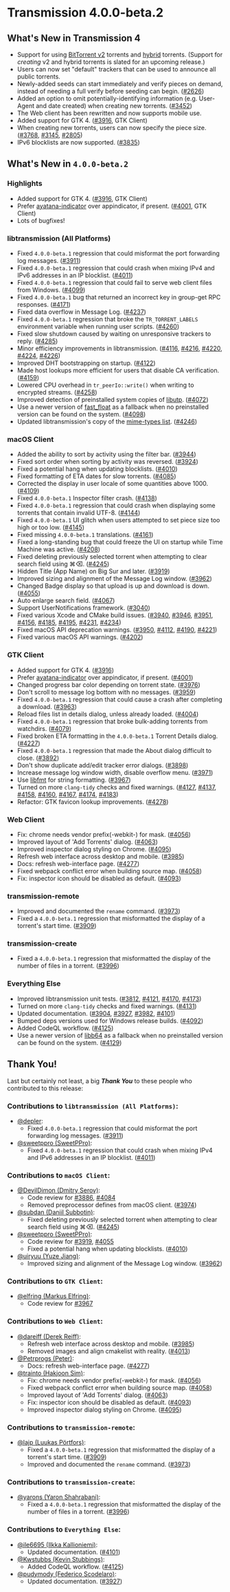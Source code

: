 # Transmission 4.0.0-beta.2

## What's New in Transmission 4

* Support for using [BitTorrent v2](http://bittorrent.org/beps/bep_0052.html) torrents and [hybrid](http://bittorrent.org/beps/bep_0052.html#upgrade-path) torrents. (Support for _creating_ v2 and hybrid torrents is slated for an upcoming release.)
* Users can now set "default" trackers that can be used to announce all public torrents.
* Newly-added seeds can start immediately and verify pieces on demand, instead of needing a full verify before seeding can begin. ([#2626](https://github.com/transmission/transmission/pull/2626))
* Added an option to omit potentially-identifying information (e.g. User-Agent and date created) when creating new torrents. ([#3452](https://github.com/transmission/transmission/pull/3452))
* The Web client has been rewritten and now supports mobile use.
* Added support for GTK 4. ([#3916](https://github.com/transmission/transmission/pull/3916), GTK Client)
* When creating new torrents, users can now specify the piece size. ([#3768](https://github.com/transmission/transmission/pull/3768), [#3145](https://github.com/transmission/transmission/pull/3145), [#2805](https://github.com/transmission/transmission/pull/2805))
* IPv6 blocklists are now supported. ([#3835](https://github.com/transmission/transmission/pull/3835))

## What's New in `4.0.0-beta.2`

### Highlights

* Added support for GTK 4. ([#3916](https://github.com/transmission/transmission/pull/3916), GTK Client)
* Prefer [ayatana-indicator](https://github.com/AyatanaIndicators/ayatana-indicator-application) over appindicator, if present. ([#4001](https://github.com/transmission/transmission/pull/4001), GTK Client)
* Lots of bugfixes!

### libtransmission (All Platforms)

* Fixed `4.0.0-beta.1` regression that could misformat the port forwarding log messages. ([#3911](https://github.com/transmission/transmission/pull/3911))
* Fixed `4.0.0-beta.1` regression that could crash when mixing IPv4 and IPv6 addresses in an IP blocklist. ([#4011](https://github.com/transmission/transmission/pull/4011))
* Fixed `4.0.0-beta.1` regression that could fail to serve web client files from Windows. ([#4099](https://github.com/transmission/transmission/pull/4099))
* Fixed `4.0.0-beta.1` bug that returned an incorrect key in group-get RPC responses. ([#4171](https://github.com/transmission/transmission/pull/4171))
* Fixed data overflow in Message Log. ([#4237](https://github.com/transmission/transmission/pull/4237))
* Fixed `4.0.0-beta.1` regression that broke the `TR_TORRENT_LABELS` environment variable when running user scripts. ([#4260](https://github.com/transmission/transmission/pull/4260))
* Fixed slow shutdown caused by waiting on unresponsive trackers to reply. ([#4285](https://github.com/transmission/transmission/pull/4285))
* Minor efficiency improvements in libtransmission. ([#4116](https://github.com/transmission/transmission/pull/4116), [#4216](https://github.com/transmission/transmission/pull/4216), [#4220](https://github.com/transmission/transmission/pull/4220), [#4224](https://github.com/transmission/transmission/pull/4224), [#4226](https://github.com/transmission/transmission/pull/4226))
* Improved DHT bootstrapping on startup. ([#4122](https://github.com/transmission/transmission/pull/4122))
* Made host lookups more efficient for users that disable CA verification. ([#4159](https://github.com/transmission/transmission/pull/4159))
* Lowered CPU overhead in `tr_peerIo::write()` when writing to encrypted streams. ([#4258](https://github.com/transmission/transmission/pull/4258))
* Improved detection of preinstalled system copies of [libutp](https://github.com/bittorrent/libutp). ([#4072](https://github.com/transmission/transmission/pull/4072))
* Use a newer version of [fast_float](https://github.com/fastfloat/fast_float) as a fallback when no preinstalled version can be found on the system. ([#4098](https://github.com/transmission/transmission/pull/4098))
* Updated libtransmission's copy of the [mime-types list](https://github.com/jshttp/mime-db). ([#4246](https://github.com/transmission/transmission/pull/4246))

### macOS Client

* Added the ability to sort by activity using the filter bar. ([#3944](https://github.com/transmission/transmission/pull/3944))
* Fixed sort order when sorting by activity was reversed. ([#3924](https://github.com/transmission/transmission/pull/3924))
* Fixed a potential hang when updating blocklists. ([#4010](https://github.com/transmission/transmission/pull/4010))
* Fixed formatting of ETA dates for slow torrents. ([#4085](https://github.com/transmission/transmission/pull/4085))
* Corrected the display in user locale of some quantities above 1000. ([#4109](https://github.com/transmission/transmission/pull/4109))
* Fixed `4.0.0-beta.1` Inspector filter crash. ([#4138](https://github.com/transmission/transmission/pull/4138))
* Fixed `4.0.0-beta.1` regression that could crash when displaying some torrents that contain invalid UTF-8. ([#4144](https://github.com/transmission/transmission/pull/4144))
* Fixed `4.0.0-beta.1` UI glitch when users attempted to set piece size too high or too low. ([#4145](https://github.com/transmission/transmission/pull/4145))
* Fixed missing `4.0.0-beta.1` translations. ([#4161](https://github.com/transmission/transmission/pull/4161))
* Fixed a long-standing bug that could freeze the UI on startup while Time Machine was active. ([#4208](https://github.com/transmission/transmission/pull/4208))
* Fixed deleting previously selected torrent when attempting to clear search field using ⌘⌫. ([#4245](https://github.com/transmission/transmission/pull/4245))
* Hidden Title (App Name) on Big Sur and later. ([#3919](https://github.com/transmission/transmission/pull/3919))
* Improved sizing and alignment of the Message Log window. ([#3962](https://github.com/transmission/transmission/pull/3962))
* Changed Badge display so that upload is up and download is down. ([#4055](https://github.com/transmission/transmission/pull/4055))
* Auto enlarge search field. ([#4067](https://github.com/transmission/transmission/pull/4067))
* Support UserNotifications framework. ([#3040](https://github.com/transmission/transmission/pull/3040))
* Fixed various Xcode and CMake build issues. ([#3940](https://github.com/transmission/transmission/pull/3940), [#3946](https://github.com/transmission/transmission/pull/3946), [#3951](https://github.com/transmission/transmission/pull/3951), [#4156](https://github.com/transmission/transmission/pull/4156), [#4185](https://github.com/transmission/transmission/pull/4185), [#4195](https://github.com/transmission/transmission/pull/4195), [#4231](https://github.com/transmission/transmission/pull/4231), [#4234](https://github.com/transmission/transmission/pull/4234))
* Fixed macOS API deprecation warnings. ([#3950](https://github.com/transmission/transmission/pull/3950), [#4112](https://github.com/transmission/transmission/pull/4112), [#4190](https://github.com/transmission/transmission/pull/4190), [#4221](https://github.com/transmission/transmission/pull/4221))
* Fixed various macOS API warnings. ([#4202](https://github.com/transmission/transmission/pull/4202))

### GTK Client

* Added support for GTK 4. ([#3916](https://github.com/transmission/transmission/pull/3916))
* Prefer [ayatana-indicator](https://github.com/AyatanaIndicators/ayatana-indicator-application) over appindicator, if present. ([#4001](https://github.com/transmission/transmission/pull/4001))
* Changed progress bar color depending on torrent state. ([#3976](https://github.com/transmission/transmission/pull/3976))
* Don't scroll to message log bottom with no messages. ([#3959](https://github.com/transmission/transmission/pull/3959))
* Fixed `4.0.0-beta.1` regression that could cause a crash after completing a download. ([#3963](https://github.com/transmission/transmission/pull/3963))
* Reload files list in details dialog, unless already loaded. ([#4004](https://github.com/transmission/transmission/pull/4004))
* Fixed `4.0.0-beta.1` regression that broke bulk-adding torrents from watchdirs. ([#4079](https://github.com/transmission/transmission/pull/4079))
* Fixed broken ETA formatting in the `4.0.0-beta.1` Torrent Details dialog. ([#4227](https://github.com/transmission/transmission/pull/4227))
* Fixed `4.0.0-beta.1` regression that made the About dialog difficult to close. ([#3892](https://github.com/transmission/transmission/pull/3892))
* Don't show duplicate add/edit tracker error dialogs. ([#3898](https://github.com/transmission/transmission/pull/3898))
* Increase message log window width, disable overflow menu. ([#3971](https://github.com/transmission/transmission/pull/3971))
* Use [libfmt](https://github.com/fmtlib/fmt) for string formatting. ([#3967](https://github.com/transmission/transmission/pull/3967))
* Turned on more `clang-tidy` checks and fixed warnings. ([#4127](https://github.com/transmission/transmission/pull/4127), [#4137](https://github.com/transmission/transmission/pull/4137), [#4158](https://github.com/transmission/transmission/pull/4158), [#4160](https://github.com/transmission/transmission/pull/4160), [#4167](https://github.com/transmission/transmission/pull/4167), [#4174](https://github.com/transmission/transmission/pull/4174), [#4183](https://github.com/transmission/transmission/pull/4183))
* Refactor: GTK favicon lookup improvements. ([#4278](https://github.com/transmission/transmission/pull/4278))

### Web Client

* Fix: chrome needs vendor prefix(-webkit-) for mask. ([#4056](https://github.com/transmission/transmission/pull/4056))
* Improved layout of 'Add Torrents' dialog. ([#4063](https://github.com/transmission/transmission/pull/4063))
* Improved inspector dialog styling on Chrome. ([#4095](https://github.com/transmission/transmission/pull/4095))
* Refresh web interface across desktop and mobile. ([#3985](https://github.com/transmission/transmission/pull/3985))
* Docs: refresh web-interface page. ([#4277](https://github.com/transmission/transmission/pull/4277))
* Fixed webpack conflict error when building source map. ([#4058](https://github.com/transmission/transmission/pull/4058))
* Fix: inspector icon should be disabled as default. ([#4093](https://github.com/transmission/transmission/pull/4093))

### transmission-remote

* Improved and documented the `rename` command. ([#3973](https://github.com/transmission/transmission/pull/3973))
* Fixed a `4.0.0-beta.1` regression that misformatted the display of a torrent's start time. ([#3909](https://github.com/transmission/transmission/pull/3909))

### transmission-create

* Fixed a `4.0.0-beta.1` regression that misformatted the display of the number of files in a torrent. ([#3996](https://github.com/transmission/transmission/pull/3996))

### Everything Else

* Improved libtransmission unit tests. ([#3812](https://github.com/transmission/transmission/pull/3812), [#4121](https://github.com/transmission/transmission/pull/4121), [#4170](https://github.com/transmission/transmission/pull/4170), [#4173](https://github.com/transmission/transmission/pull/4173))
* Turned on more `clang-tidy` checks and fixed warnings. ([#4131](https://github.com/transmission/transmission/pull/4131))
* Updated documentation. ([#3904](https://github.com/transmission/transmission/pull/3904), [#3927](https://github.com/transmission/transmission/pull/3927), [#3982](https://github.com/transmission/transmission/pull/3982), [#4101](https://github.com/transmission/transmission/pull/4101))
* Bumped deps versions used for Windows release builds. ([#4092](https://github.com/transmission/transmission/pull/4092))
* Added CodeQL workflow. ([#4125](https://github.com/transmission/transmission/pull/4125))
* Use a newer version of [libb64](https://github.com/transmission/libb64) as a fallback when no preinstalled version can be found on the system. ([#4129](https://github.com/transmission/transmission/pull/4129))

## Thank You!

Last but certainly not least, a big ***Thank You*** to these people who contributed to this release:

### Contributions to `libtransmission (All Platforms)`:

* [@depler](https://github.com/depler):
  * Fixed `4.0.0-beta.1` regression that could misformat the port forwarding log messages. ([#3911](https://github.com/transmission/transmission/pull/3911))
* [@sweetppro (SweetPPro)](https://github.com/sweetppro):
  * Fixed `4.0.0-beta.1` regression that could crash when mixing IPv4 and IPv6 addresses in an IP blocklist. ([#4011](https://github.com/transmission/transmission/pull/4011))

### Contributions to `macOS Client`:

* [@DevilDimon (Dmitry Serov)](https://github.com/DevilDimon):
  * Code review for [#3886](https://github.com/transmission/transmission/pull/3886), [#4084](https://github.com/transmission/transmission/pull/4084)
  * Removed preprocessor defines from macOS client. ([#3974](https://github.com/transmission/transmission/pull/3974))
* [@subdan (Daniil Subbotin)](https://github.com/subdan):
  * Fixed deleting previously selected torrent when attempting to clear search field using ⌘⌫. ([#4245](https://github.com/transmission/transmission/pull/4245))
* [@sweetppro (SweetPPro)](https://github.com/sweetppro):
  * Code review for [#3919](https://github.com/transmission/transmission/pull/3919), [#4055](https://github.com/transmission/transmission/pull/4055)
  * Fixed a potential hang when updating blocklists. ([#4010](https://github.com/transmission/transmission/pull/4010))
* [@uiryuu (Yuze Jiang)](https://github.com/uiryuu):
  * Improved sizing and alignment of the Message Log window. ([#3962](https://github.com/transmission/transmission/pull/3962))

### Contributions to `GTK Client`:

* [@elfring (Markus Elfring)](https://github.com/elfring):
  * Code review for [#3967](https://github.com/transmission/transmission/pull/3967)

### Contributions to `Web Client`:

* [@dareiff (Derek Reiff)](https://github.com/dareiff):
  * Refresh web interface across desktop and mobile. ([#3985](https://github.com/transmission/transmission/pull/3985))
  * Removed images and align cmakelist with reality. ([#4013](https://github.com/transmission/transmission/pull/4013))
* [@Petrprogs (Peter)](https://github.com/Petrprogs):
  * Docs: refresh web-interface page. ([#4277](https://github.com/transmission/transmission/pull/4277))
* [@trainto (Hakjoon Sim)](https://github.com/trainto):
  * Fix: chrome needs vendor prefix(-webkit-) for mask. ([#4056](https://github.com/transmission/transmission/pull/4056))
  * Fixed webpack conflict error when building source map. ([#4058](https://github.com/transmission/transmission/pull/4058))
  * Improved layout of 'Add Torrents' dialog. ([#4063](https://github.com/transmission/transmission/pull/4063))
  * Fix: inspector icon should be disabled as default. ([#4093](https://github.com/transmission/transmission/pull/4093))
  * Improved inspector dialog styling on Chrome. ([#4095](https://github.com/transmission/transmission/pull/4095))

### Contributions to `transmission-remote`:

* [@lajp (Luukas Pörtfors)](https://github.com/lajp):
  * Fixed a `4.0.0-beta.1` regression that misformatted the display of a torrent's start time. ([#3909](https://github.com/transmission/transmission/pull/3909))
  * Improved and documented the `rename` command. ([#3973](https://github.com/transmission/transmission/pull/3973))

### Contributions to `transmission-create`:

* [@yarons (Yaron Shahrabani)](https://github.com/yarons):
  * Fixed a `4.0.0-beta.1` regression that misformatted the display of the number of files in a torrent. ([#3996](https://github.com/transmission/transmission/pull/3996))

### Contributions to `Everything Else`:

* [@ile6695 (Ilkka Kallioniemi)](https://github.com/ile6695):
  * Updated documentation. ([#4101](https://github.com/transmission/transmission/pull/4101))
* [@Kwstubbs (Kevin Stubbings)](https://github.com/Kwstubbs):
  * Added CodeQL workflow. ([#4125](https://github.com/transmission/transmission/pull/4125))
* [@pudymody (Federico Scodelaro)](https://github.com/pudymody):
  * Updated documentation. ([#3927](https://github.com/transmission/transmission/pull/3927))

